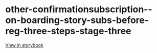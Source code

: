 # other-confirmationsubscription--on-boarding-story-subs-before-reg-three-steps-stage-three

[View in storybook](https://raw.githack.com/Independent-Digital-News-and-Media-Ltd/indy-branch-review/PR-7529-sb/index.html?path=/story/other-confirmationsubscription--on-boarding-story-subs-before-reg-three-steps-stage-three)